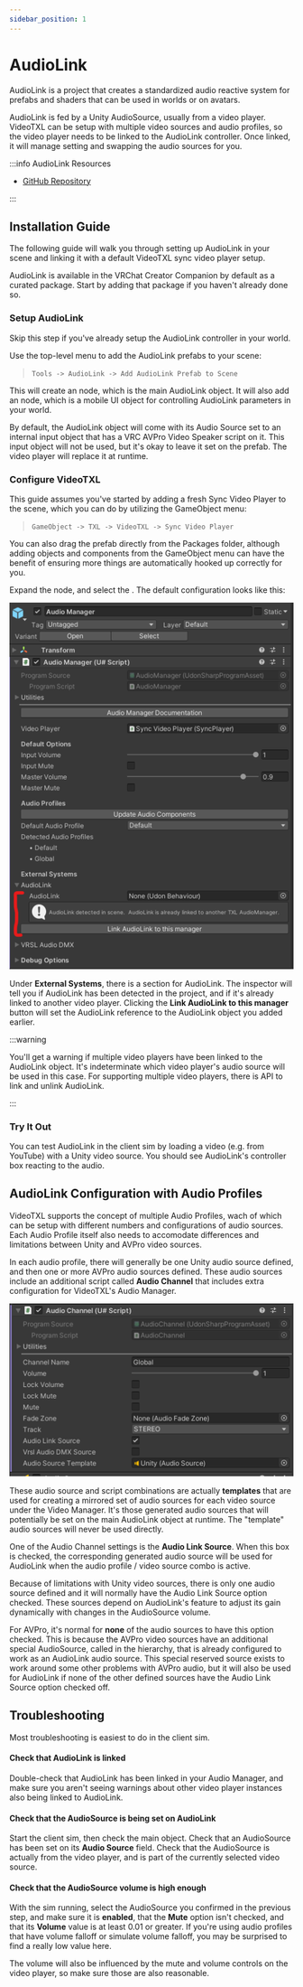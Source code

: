 ```yaml
---
sidebar_position: 1
---
```


# AudioLink

AudioLink is a project that creates a standardized audio reactive system for prefabs and shaders
that can be used in worlds or on avatars.

AudioLink is fed by a Unity AudioSource, usually from a video player.  VideoTXL can be setup with
multiple video sources and audio profiles, so the video player needs to be linked to the AudioLink
controller.  Once linked, it will manage setting and swapping the audio sources for you.

:::info AudioLink Resources

* [GitHub Repository](https://github.com/llealloo/vrc-udon-audio-link)

:::

## Installation Guide

The following guide will walk you through setting up AudioLink in your scene and linking it with a
default VideoTXL sync video player setup.

AudioLink is available in the VRChat Creator Companion by default as a curated package.  Start by
adding that package if you haven't already done so.

### Setup AudioLink

Skip this step if you've already setup the AudioLink controller in your world.

Use the top-level menu to add the AudioLink prefabs to your scene:

> `Tools -> AudioLink -> Add AudioLink Prefab to Scene`

This will create an <GameObject type="prefab" name="AudioLink" /> node, which is the main AudioLink object.
It will also add an <GameObject type="prefab" name="AudioLinkController" /> node, which is a mobile UI object
for controlling AudioLink parameters in your world.

By default, the AudioLink object will come with its Audio Source set to an internal input object that has a
VRC AVPro Video Speaker script on it.  This input object will not be used, but it's okay to leave it set
on the prefab.  The video player will replace it at runtime.

### Configure VideoTXL

This guide assumes you've started by adding a fresh Sync Video Player to the scene, which you can do by utilizing
the GameObject menu:

> `GameObject -> TXL -> VideoTXL -> Sync Video Player`

You can also drag the prefab directly from the Packages folder, although adding objects and components from the GameObject
menu can have the benefit of ensuring more things are automatically hooked up correctly for you.

Expand the <GameObject type="variant" name="Sync Video Player" /> node, and select the <GameObject type="prefab" name="Audio Manager" />.  The 
default configuration looks like this:

![Audio Manager](/img/unity/video/third-party-audiolink-audioman.png)

Under **External Systems**, there is a section for AudioLink.  The inspector will tell you if AudioLink has been detected
in the project, and if it's already linked to another video player.  Clicking the **Link AudioLink to this manager** button
will set the AudioLink reference to the AudioLink object you added earlier.

:::warning

You'll get a warning if multiple video players have been linked to the AudioLink object.  It's indeterminate which video player's
audio source will be used in this case.  For supporting multiple video players, there is API to link and unlink AudioLink.

:::

### Try It Out

You can test AudioLink in the client sim by loading a video (e.g. from YouTube) with a Unity video source.  You should see
AudioLink's controller box reacting to the audio.

## AudioLink Configuration with Audio Profiles

VideoTXL supports the concept of multiple Audio Profiles, wach of which can be setup with different numbers and configurations
of audio sources.  Each Audio Profile itself also needs to accomodate differences and limitations between Unity and AVPro
video sources.

In each audio profile, there will generally be one Unity audio source defined, and then one or more AVPro audio sources defined.
These audio sources include an additional script called **Audio Channel** that includes extra configuration for VideoTXL's
Audio Manager.

![Audio Channel Inspector](/img/unity/video/third-party-audiolink-audiochannel.png)

These audio source and script combinations are actually **templates** that are used for creating a mirrored set of audio sources
for each video source under the Video Manager. It's those generated audio sources that will potentially be set on the main
AudioLink object at runtime.  The "template" audio sources will never be used directly.

One of the Audio Channel settings is the **Audio Link Source**.  When this box is checked, the corresponding generated audio
source will be used for AudioLink when the audio profile / video source combo is active.

Because of limitations with Unity video sources, there is only one audio source defined and it will normally have the Audio Link
Source option checked.  These sources depend on AudioLink's feature to adjust its gain dynamically with changes in the AudioSource
volume.

For AVPro, it's normal for **none** of the audio sources to have this option checked.  This is because the AVPro video sources
have an additional special AudioSource, called <GameObject name="ReservedAudioSource" /> in the hierarchy, that is already
configured to work as an AudioLink audio source.  This special reserved source exists to work around some other problems with
AVPro audio, but it will also be used for AudioLink if none of the other defined sources have the Audio Link Source option
checked off.

## Troubleshooting

Most troubleshooting is easiest to do in the client sim.

#### Check that AudioLink is linked

Double-check that AudioLink has been linked in your Audio Manager, and make sure you aren't seeing warnings about other video
player instances also being linked to AudioLink.

#### Check that the AudioSource is being set on AudioLink

Start the client sim, then check the main <GameObject type="prefab" name="AudioLink" /> object.  Check that an AudioSource has
been set on its **Audio Source** field.  Check that the AudioSource is actually from the video player, and is part of the
currently selected video source.

#### Check that the AudioSource volume is high enough

With the sim running, select the AudioSource you confirmed in the previous step, and make sure it is **enabled**, that the
**Mute** option isn't checked, and that its **Volume** value is at least 0.01 or greater.  If you're using audio profiles that
have volume falloff or simulate volume falloff, you may be surprised to find a really low value here.

The volume will also be influenced by the mute and volume controls on the video player, so make sure those are also reasonable.